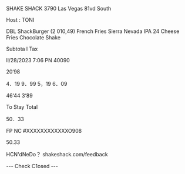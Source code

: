 SHAKE SHACK
3790 Las Vegas 81vd South

Host :
TONI

DBL ShackBurger (2 010,49)
French Fries
Sierra Nevada lPA 24
Cheese Fries
Chocolate Shake

Subtota l
Tax

ll/28/2023
7:06 PN
40090

20‘98

4．19
9．99
5，19
6．09

46‘44
3‘89

To Stay Total

50．33

FP NC #XXXXXXXXXXXXO908

50.33

HCN'dNeDo？
shakeshack.com/feedback

--- Check C1osed ---

